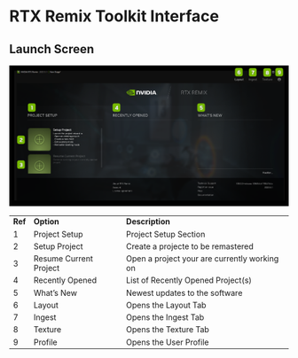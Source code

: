 # RTX Remix Toolkit Interface


## Launch Screen

![Launch Sreen](../data/images/rtxremix_065.PNG)

<table>
  <tr>
   <td><strong>Ref</strong>
   </td>
   <td><strong>Option</strong>
   </td>
   <td><strong>Description</strong>
   </td>
  </tr>
  <tr>
   <td>1
   </td>
   <td>Project Setup
   </td>
   <td>Project Setup Section
   </td>
  </tr>
  <tr>
   <td>2
   </td>
   <td>Setup Project
   </td>
   <td>Create a projecte to be remastered
   </td>
  </tr>
   <td>3
   </td>
   <td>Resume Current Project
   </td>
   <td>Open a project your are currently working on
   </td>
  </tr>
   <td>4
   </td>
   <td>Recently Opened
   </td>
   <td>List of Recently Opened Project(s)
   </td>
  </tr>
   <td>5
   </td>
   <td>What’s New
   </td>
   <td>Newest updates to the software
   </td>
  </tr>
   <td>6
   </td>
   <td>Layout
   </td>
   <td>Opens the Layout Tab
   </td>
  </tr>
   <td>7
   </td>
   <td>Ingest
   </td>
   <td>Opens the Ingest Tab
   </td>
  </tr>
   <td>8
   </td>
   <td>Texture
   </td>
   <td>Opens the Texture Tab
   </td>
  </tr>
   <td>9
   </td>
   <td>Profile
   </td>
   <td>Opens the User Profile
   </td>
  </tr>
</table>
